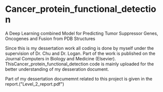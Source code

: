 # Cancer_protein_functional_detection
A Deep Learning combined Model for Predicting Tumor Suppressor Genes, Oncogenes and Fusion from PDB Structures

Since this is my dessertation work all coding is done by myself under the supervision of Dr. Chu and Dr. Logan. 
Part of the work is published on the Journal Computers in Biology and Medicine (Elsevier). ThisCancer_protein_functional_detection code is mainly uploaded for the better understanding of my desseration document.

Part of my dessertation documemnt related to this project is given in the report.("Level_2_report.pdf")
